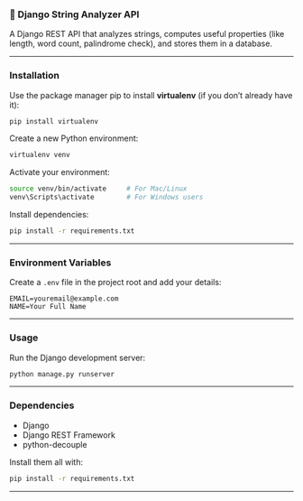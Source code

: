

### 🧠 Django String Analyzer API

A Django REST API that analyzes strings, computes useful properties (like length, word count, palindrome check), and stores them in a database.

---

### Installation

Use the package manager pip to install **virtualenv** (if you don’t already have it):

```bash
pip install virtualenv
```

Create a new Python environment:

```bash
virtualenv venv
```

Activate your environment:

```bash
source venv/bin/activate     # For Mac/Linux
venv\Scripts\activate        # For Windows users
```

Install dependencies:

```bash
pip install -r requirements.txt
```

---

### Environment Variables

Create a `.env` file in the project root and add your details:

```
EMAIL=youremail@example.com
NAME=Your Full Name
```

---

### Usage

Run the Django development server:

```bash
python manage.py runserver
```



---

### Dependencies

* Django
* Django REST Framework
* python-decouple

Install them all with:

```bash
pip install -r requirements.txt
```

---



